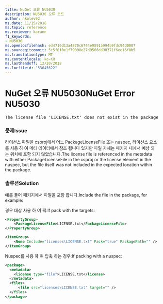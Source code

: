 ```yaml
---
title: NuGet 오류 NU5030
description: NU5030 오류 코드
author: nkolev92
ms.date: 11/15/2018
ms.topic: reference
ms.reviewer: karann
f1_keywords:
- NU5030
ms.openlocfilehash: ed4716d13a4870c6744e9891b994b9fdc94d0007
ms.sourcegitcommit: 5c5f0f0e1f79098e27d9566dd98371f6ee16f8b5
ms.translationtype: MT
ms.contentlocale: ko-KR
ms.lasthandoff: 12/20/2018
ms.locfileid: "53645622"
---
```

# <a name="nuget-error-nu5030"></a><span data-ttu-id="44195-103">NuGet 오류 NU5030</span><span class="sxs-lookup"><span data-stu-id="44195-103">NuGet Error NU5030</span></span>
<pre>The license file 'LICENSE.txt' does not exist in the package.</pre>

### <a name="issue"></a><span data-ttu-id="44195-104">문제</span><span class="sxs-lookup"><span data-stu-id="44195-104">Issue</span></span>

<span data-ttu-id="44195-105">라이선스 파일을 csproj에서 어느 PackageLicenseFile 또는 nuspec, 라이선스 요소를 사용 하 여 메타 데이터에서 참조 됩니다 있지만 파일 자체는 패키지 내에서 예상 되는 위치에 포함 되지 않았습니다.</span><span class="sxs-lookup"><span data-stu-id="44195-105">The license file is referenced in the metadata with either PackageLicenseFile in the csproj or the license element in the nuspec, but the file itself was not included in the expected location within the package.</span></span>


### <a name="solution"></a><span data-ttu-id="44195-106">솔루션</span><span class="sxs-lookup"><span data-stu-id="44195-106">Solution</span></span>

<span data-ttu-id="44195-107">예를 들어 패키지에서 파일을 포함 합니다.</span><span class="sxs-lookup"><span data-stu-id="44195-107">Include the file in the package, for example:</span></span>

<span data-ttu-id="44195-108">경우 대상 사용 하 여 팩:</span><span class="sxs-lookup"><span data-stu-id="44195-108">If pack with the targets:</span></span>
```xml
<PropertyGroup>
    <PackageLicenseFile>LICENSE.txt</PackageLicenseFile>
</PropertyGroup>

<ItemGroup>
    <None Include="licenses\LICENSE.txt" Pack="true" PackagePath="" />
</ItemGroup>
```

<span data-ttu-id="44195-109">Nuspec를 사용 하 여 압축 하는 경우:</span><span class="sxs-lookup"><span data-stu-id="44195-109">If packing with a nuspec:</span></span>
```xml
<package>
  <metadata>
    <license type="file">LICENSE.txt</license>
  </metadata>
  <files>
      <file src="licenses\LICENSE.txt" target="" />
  </files>
</package>
```
